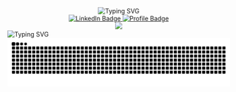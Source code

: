 
<div align="center">
    <img style="" src="https://readme-typing-svg.demolab.com?font=Fira+Code&weight=700&size=25&pause=1000&center=true&vCenter=true&random=true&width=435&lines=Hello%2C+World!;Hi+👋+I+am+Shivanshu Sinha;I+am+a+Developer" alt="Typing SVG" />
</div>
<div 
class="sketchfab-embed-wrapper" 
align="center" >
    <a href="https://www.linkedin.com/in/shivanshu-suraj">
        <img src="https://img.shields.io/badge/LinkedIn-blue?style=for-the-badge&logo=linkedin&logoColor=white" alt="LinkedIn Badge"/>
    </a>
    <a href="https://CodeWithShivanshu.github.io/CodeWithShivanshu/">
        <img src="https://img.shields.io/badge/Profile%20Visitors-172B4D?style=for-the-badge&logo=Opsgenie&logoColor=white" alt="Profile Badge"/>
    </a>
    <div align="center">
        <a href="https://github.com/CodeWithShivanshu">
            <img src="https://github-readme-streak-stats.herokuapp.com/?user=CodeWithShivanshu&hide_border=true&card_width=338&theme=transparent" />
        </a>
    </div>

</div>
    <img style="" src="https://readme-typing-svg.demolab.com?font=Fira+Code&weight=700&size=10&pause=1000&center=true&vCenter=true&random=true&width=400&lines=My+Contributions+in+the+last+year" alt="Typing SVG" />
<img src="https://raw.githubusercontent.com/CodeWithShivanshu/CodeWithShivanshu/output/snake.svg" alt="Snake animation" />



